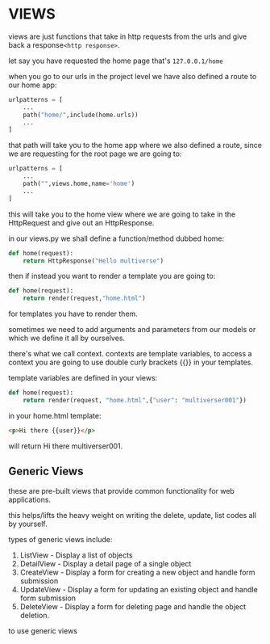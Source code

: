 # VIEWS

views are just functions that take in http requests from the urls and give back a response`<http response>`.

let say you have requested the home page that's `127.0.0.1/home`

when you go to our urls in the project level we have also defined a route to our home app:

```python
urlpatterns = [
    ...
    path("home/",include(home.urls))
    ...
]
```

that path will take you to the home app where we also defined a route, since we are requesting for the root page we are going to:

```python
urlpatterns = [
    ...
    path("",views.home,name='home')
    ...
]
```

this will take you to the home view where we are going to take in the HttpRequest and give out an HttpResponse.

in our views.py we shall define a function/method dubbed home:

```python
def home(request):
    return HttpResponse("Hello multiverse")
```

then if instead you want to render a template you are going to:

```python
def home(request):
    return render(request,"home.html")
```

for templates you have to render them.

sometimes we need to add arguments and parameters from our models or which we define it all by ourselves.

there's what we call context. contexts are template variables, to access a context you are going to use double curly brackets {{}} in your templates.

template variables are defined in your views:

```python
def home(request):
    return render(request, "home.html",{"user": "multiverser001"})
```

in your home.html template:

```html
<p>Hi there {{user}}</p>
```

will return Hi there multiverser001.

## Generic Views

these are pre-built views that provide common functionality for web applications.

this helps/lifts the heavy weight on writing the delete, update, list codes all by yourself.

types of generic views include:

1. ListView - Display a list of objects
2. DetailView - Display a detail page of a single object
3. CreateView - Display a form for creating a new object and handle form submission
4. UpdateView - Display a form for updating an existing object and handle form submission
5. DeleteView - Display a form for deleting page and handle the object deletion.

to use generic views 